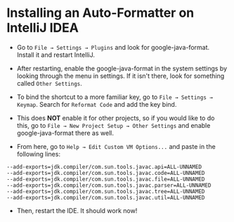 # Installing an Auto-Formatter on IntelliJ IDEA

- Go to `File → Settings → Plugins` and look for google-java-format. Install it and restart IntelliJ.

- After restarting, enable the google-java-format in the system settings by looking through the menu in settings. If it isn't there, look for something called `Other Settings`.

- To bind the shortcut to a more familiar key, go to `File → Settings → Keymap`. Search for `Reformat Code` and add the key bind.

- This does **NOT** enable it for other projects, so if you would like to do this, go to `File → New Project Setup → Other Settings` and enable google-java-format there as well.

- From here, go to `Help → Edit Custom VM Options...` and paste in the following lines:

```
--add-exports=jdk.compiler/com.sun.tools.javac.api=ALL-UNNAMED
--add-exports=jdk.compiler/com.sun.tools.javac.code=ALL-UNNAMED
--add-exports=jdk.compiler/com.sun.tools.javac.file=ALL-UNNAMED
--add-exports=jdk.compiler/com.sun.tools.javac.parser=ALL-UNNAMED
--add-exports=jdk.compiler/com.sun.tools.javac.tree=ALL-UNNAMED
--add-exports=jdk.compiler/com.sun.tools.javac.util=ALL-UNNAMED
```

- Then, restart the IDE. It should work now!